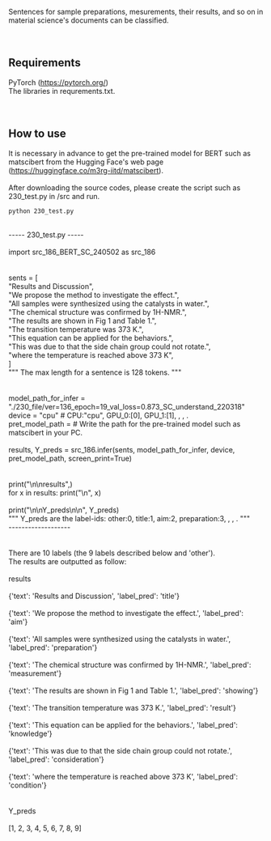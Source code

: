Sentences for sample preparations, mesurements, their results, and so on in material science's documents can be classified.<br>
<br>
<br>
## Requirements
PyTorch (https://pytorch.org/)<br>
The libraries in requrements.txt.<br>
<br>
<br>
## How to use
It is necessary in advance to get the pre-trained model for BERT such as matscibert from the Hugging Face's web page (https://huggingface.co/m3rg-iitd/matscibert).<br>
<br>
After downloading the source codes, please create the script such as 230_test.py in /src and run.<br>
```
python 230_test.py
```
<br>
----- 230_test.py -----<br>
<br>
import src_186_BERT_SC_240502 as src_186<br>
<br>
<br>
sents = [<br>
            "Results and Discussion",<br>
            "We propose the method to investigate the effect.",<br>
            "All samples were synthesized using the catalysts in water.",<br>
            "The chemical structure was confirmed by 1H-NMR.",<br>
            "The results are shown in Fig 1 and Table 1.",<br>
            "The transition temperature was 373 K.",<br>
            "This equation can be applied for the behaviors.",<br>
            "This was due to that the side chain group could not rotate.",<br>
            "where the temperature is reached above 373 K",<br>
        ]<br>
""" The max length for a sentence is 128 tokens. """<br>
<br>
<br>
model_path_for_infer = "./230_file/ver=136_epoch=19_val_loss=0.873_SC_understand_220318"<br>
device = "cpu"    # CPU:"cpu", GPU_0:[0], GPU_1:[1], , , .<br>
pret_model_path = # Write the path for the pre-trained model such as matscibert in your PC.<br>
<br>
results, Y_preds = src_186.infer(sents, model_path_for_infer, device, pret_model_path, screen_print=True)<br>
<br>
<br>
print("\n\nresults",)<br>
for x in results: print("\n", x)<br>
<br>
print("\n\nY_preds\n\n", Y_preds)<br>
""" Y_preds are the label-ids: other:0, title:1, aim:2, preparation:3, , , . """<br>
-------------------<br>
<br>
<br>
There are 10 labels (the 9 labels described below and 'other').<br>
The results are outputted as follow:<br>
<br>
results<br>
<br>
 {'text': 'Results and Discussion', 'label_pred': 'title'}<br>
<br>
 {'text': 'We propose the method to investigate the effect.', 'label_pred': 'aim'}<br>
<br>
 {'text': 'All samples were synthesized using the catalysts in water.', 'label_pred': 'preparation'}<br>
<br>
 {'text': 'The chemical structure was confirmed by 1H-NMR.', 'label_pred': 'measurement'}<br>
<br>
 {'text': 'The results are shown in Fig 1 and Table 1.', 'label_pred': 'showing'}<br>
<br>
 {'text': 'The transition temperature was 373 K.', 'label_pred': 'result'}<br>
<br>
 {'text': 'This equation can be applied for the behaviors.', 'label_pred': 'knowledge'}<br>
<br>
 {'text': 'This was due to that the side chain group could not rotate.', 'label_pred': 'consideration'}<br>
<br>
 {'text': 'where the temperature is reached above 373 K', 'label_pred': 'condition'}<br>
<br>
<br>
Y_preds<br>
<br>
 [1, 2, 3, 4, 5, 6, 7, 8, 9]<br>
